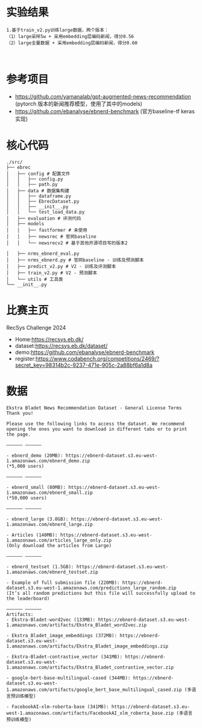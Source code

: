 # 实验结果
```
1.基于train_v2.py训练large数据，两个版本：
（1）large采样5w + 采用embedding层编码新闻，得分0.56
（2）large全量数据 + 采用embedding层编码新闻，得分0.60



```
# 参考项目
- https://github.com/yamanalab/gpt-augmented-news-recommendation (pytorch 版本的新闻推荐模型，使用了其中的models)
- https://github.com/ebanalyse/ebnerd-benchmark (官方baseline-tf keras实现)

# 核心代码
```
./src/
├── ebrec
│   ├── config # 配置文件
│   │   ├── config.py
│   │   ├── path.py
│   ├── data # 数据集构建
│   │   ├── dataframe.py
│   │   ├── EbrecDataset.py
│   │   ├── __init__.py
│   │   └── test_load_data.py
│   ├── evaluation # 评测代码
│   ├── models
│   │   ├── fastformer # 未使用
│   │   ├── newsrec # 官网baseline 
│   │   └── newsrecv2 # 基于其他开源项目写的版本2

│   ├── nrms_ebnerd_eval.py
│   ├── nrms_ebnerd.py # 官网baseline - 训练及预测脚本
│   ├── predict_v2.py # V2 - 训练及评测脚本
│   ├── train_v2.py # V2 - 预测脚本
│   └── utils # 工具类
└── __init__.py

```

# 比赛主页
RecSys Challenge 2024
- Home:https://recsys.eb.dk/
- dataset:https://recsys.eb.dk/dataset/
- demo:https://github.com/ebanalyse/ebnerd-benchmark
- register:https://www.codabench.org/competitions/2469/?secret_key=98314b2c-9237-471e-905c-2a88bf6a1d8a

# 数据
```
Ekstra Bladet News Recommendation Dataset - General License Terms
Thank you! 

Please use the following links to access the dataset. We recommend opening the ones you want to download in different tabs or to print the page.

—————— ——————

- ebnerd_demo (20MB): https://ebnerd-dataset.s3.eu-west-1.amazonaws.com/ebnerd_demo.zip  
(*5,000 users)

—————— ——————

- ebnerd_small (80MB): https://ebnerd-dataset.s3.eu-west-1.amazonaws.com/ebnerd_small.zip
(*50,000 users)

—————— ——————

- ebnerd_large (3.0GB): https://ebnerd-dataset.s3.eu-west-1.amazonaws.com/ebnerd_large.zip 

- Articles (140MB): https://ebnerd-dataset.s3.eu-west-1.amazonaws.com/articles_large_only.zip
(Only download the articles from Large)

—————— ——————

- ebnerd_testset (1.5GB): https://ebnerd-dataset.s3.eu-west-1.amazonaws.com/ebnerd_testset.zip 

- Example of full submission file (220MB): https://ebnerd-dataset.s3.eu-west-1.amazonaws.com/predictions_large_random.zip
(It’s all random predictions but this file will successfully upload to the leaderboard)

—————— ——————
Artifacts:
- Ekstra-Bladet-word2vec (133MB): https://ebnerd-dataset.s3.eu-west-1.amazonaws.com/artifacts/Ekstra_Bladet_word2vec.zip 

- Ekstra_Bladet_image_embeddings (372MB): https://ebnerd-dataset.s3.eu-west-1.amazonaws.com/artifacts/Ekstra_Bladet_image_embeddings.zip 

- Ekstra-Bladet-contrastive_vector (341MB): https://ebnerd-dataset.s3.eu-west-1.amazonaws.com/artifacts/Ekstra_Bladet_contrastive_vector.zip

- google-bert-base-multilingual-cased (344MB): https://ebnerd-dataset.s3.eu-west-1.amazonaws.com/artifacts/google_bert_base_multilingual_cased.zip (多语言预训练模型) 

- FacebookAI-xlm-roberta-base (341MB): https://ebnerd-dataset.s3.eu-west-1.amazonaws.com/artifacts/FacebookAI_xlm_roberta_base.zip (多语言预训练模型)
```

